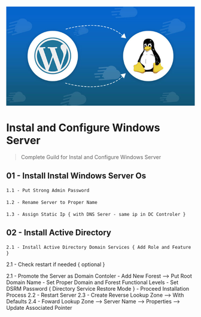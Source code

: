 ![Repo Image](https://github.com/lalantham/install-wordpress/blob/master/img.jpg)
# Instal and Configure Windows Server

>Complete Guild for Instal and Configure Windows Server

## 01 - Install Instal Windows Server Os

	1.1 - Put Strong Admin Password

	1.2 - Rename Server to Proper Name	  

	1.3 - Assign Static Ip { with DNS Serer - same ip in DC Controler }

## 02 - Install Active Directory

	2.1 - Install Active Directory Domain Services { Add Role and Feature }
  
  2.1 - Check restart if needed { optional }
  
  2.1 - Promote the Server as Domain Contoler
          - Add New Forest --> Put Root Domain Name
          - Set Proper Domain and Forest Functional Levels
          - Set DSRM Password { Directory Service Restore Mode }
          - Proceed Installation Process
  2.2 - Restart Server
  2.3 - Create Reverse Lookup Zone --> With Defaults
  2.4 - Foward Lookup Zone --> Server Name --> Properties --> Update Associated Pointer
